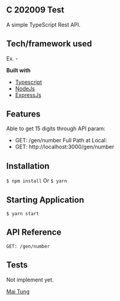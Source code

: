 ## C 202009 Test
A simple TypeScript Rest API.

## Tech/framework used
Ex. -

<b>Built with</b>
- [Typescript](https://www.typescriptlang.org/)
- [NodeJs](https://nodejs.org/)
- [ExpressJs](https://expressjs.com/)

## Features
Able to get 15 digits through API param:
- GET: /gen/number
Full Path at Local:
- GET: http://localhost:3000/gen/number

## Installation
```$ npm install```
Or
```$ yarn```

## Starting Application
```$ yarn start```

## API Reference
```GET: /gen/number```


## Tests
Not implement yet.


[Mai Tung]()
